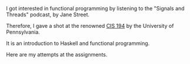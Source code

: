 I got interested in functional programming by listening to the "Signals and Threads" podcast, by Jane Street.

Therefore, I gave a shot at the renowned [CIS 194](https://www.seas.upenn.edu/~cis1940/spring13/) by the University of Pennsylvania.

It is an introduction to Haskell and functional programming.

Here are my attempts at the assignments.
